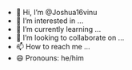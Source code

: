 - 👋 Hi, I’m @Joshua16vinu
- 👀 I’m interested in ...
- 🌱 I’m currently learning ...
- 💞️ I’m looking to collaborate on ...
- 📫 How to reach me ...
- 😄 Pronouns: he/him

<!---
Joshua16vinu/Joshua16vinu is a ✨ special ✨ repository because its `README.md` (this file) appears on your GitHub profile.
You can click the Preview link to take a look at your changes.
--->
